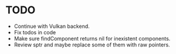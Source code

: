 # TODO
* Continue with Vulkan backend.
* Fix todos in code
* Make sure findComponent returns nil for inexistent components.
* Review sptr and maybe replace some of them with raw pointers.